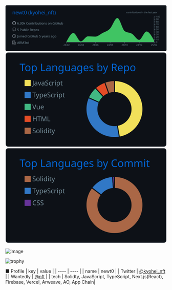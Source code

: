 ![](https://raw.githubusercontent.com/newt0/newt0/main/profile-summary-card-output/github_dark/0-profile-details.svg)
![](https://raw.githubusercontent.com/newt0/newt0/main/profile-summary-card-output/github_dark/1-repos-per-language.svg)
![](https://raw.githubusercontent.com/newt0/newt0/main/profile-summary-card-output/github_dark/2-most-commit-language.svg)

<img width="300px" heigth=auto alt="image" src="https://github.com/user-attachments/assets/6a4ee2a3-a784-4e19-8aff-2622ef8143fd">

![trophy](https://github-profile-trophy.vercel.app/?username=newt0&title=MultiLanguage,Commits,Repositories,Issues,)

■ Profile
| key | value |
| ---- | ---- |
| name | newt0 |
| Twitter | [@kyohei_nft](https://twitter.com/kyohei_nft) |
| Wantedly | [@nft](https://www.wantedly.com/id/nft) |
| tech | Solidty, JavaScript, TypeScript,  Next.js(React), Firebase, Vercel, Arweave, AO, App Chain|


